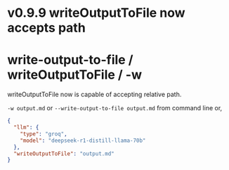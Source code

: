 # v0.9.9 writeOutputToFile now accepts path

# write-output-to-file / writeOutputToFile / -w

writeOutputToFile now is capable of accepting relative path.

`-w output.md` or `--write-output-to-file output.md` from command line or,

```json
{
  "llm": {
    "type": "groq",
    "model": "deepseek-r1-distill-llama-70b"
  },
  "writeOutputToFile": "output.md"
}
```
